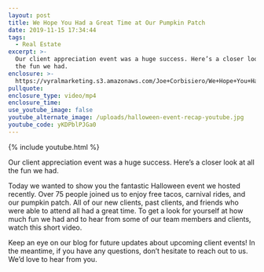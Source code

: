 ```yaml
---
layout: post
title: We Hope You Had a Great Time at Our Pumpkin Patch
date: 2019-11-15 17:34:44
tags:
  - Real Estate
excerpt: >-
  Our client appreciation event was a huge success. Here’s a closer look at all
  the fun we had.
enclosure: >-
  https://vyralmarketing.s3.amazonaws.com/Joe+Corbisiero/We+Hope+You+Had+a+Great+Time+at+Our+Pumpkin+Patch.mp4
pullquote:
enclosure_type: video/mp4
enclosure_time:
use_youtube_image: false
youtube_alternate_image: /uploads/halloween-event-recap-youtube.jpg
youtube_code: yKDPblPJGa0
---
```


{% include youtube.html %}

Our client appreciation event was a huge success. Here’s a closer look at all the fun we had.

Today we wanted to show you the fantastic Halloween event we hosted recently. Over 75 people joined us to enjoy free tacos, carnival rides, and our pumpkin patch. All of our new clients, past clients, and friends who were able to attend all had a great time. To get a look for yourself at how much fun we had and to hear from some of our team members and clients, watch this short video.

Keep an eye on our blog for future updates about upcoming client events\! In the meantime, if you have any questions, don’t hesitate to reach out to us. We’d love to hear from you.
